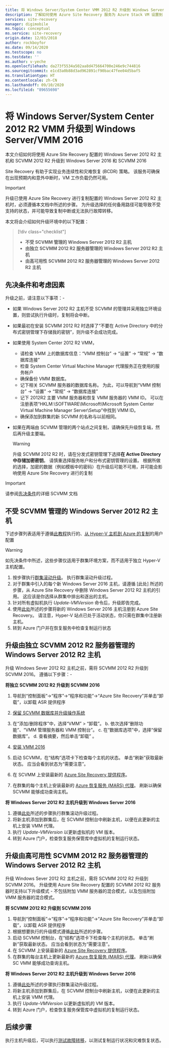 ```yaml
---
title: 将 Windows Server/System Center VMM 2012 R2 升级到 Windows Server 2016-Azure Site Recovery
description: 了解如何使用 Azure Site Recovery 服务为 Azure Stack VM 设置到 Azure 的灾难恢复。
services: site-recovery
manager: digimobile
ms.topic: conceptual
ms.service: site-recovery
origin.date: 12/03/2018
author: rockboyfor
ms.date: 09/14/2020
ms.testscope: no
ms.testdate: ''
ms.author: v-yeche
ms.openlocfilehash: da273f5534a502aa8d475664700e246e9c744816
ms.sourcegitcommit: e1cd3a0b88d3ad962891cf90bac47fee04d5baf5
ms.translationtype: HT
ms.contentlocale: zh-CN
ms.lasthandoff: 09/10/2020
ms.locfileid: "89655698"
---
```

# <a name="upgrade-windows-server-serversystem-center-2012-r2-vmm-to-windows-servervmm-2016"></a>将 Windows Server/System Center 2012 R2 VMM 升级到 Windows Server/VMM 2016 

本文介绍如何将使用 Azure Site Recovery 配置的 Windows Server 2012 R2 主机和 SCVMM 2012 R2 升级到 Windows Server 2016 和 SCVMM 2016

Site Recovery 有助于实现业务连续性和灾难恢复 (BCDR) 策略。 该服务可确保在出现预期内和意外中断时，VM 工作负载仍然可用。

> [!IMPORTANT]
> 升级已使用 Azure Site Recovery 进行复制配置的 Windows Server 2012 R2 主机时，必须遵循本文档中所述的步骤。 为升级选择的任何备用路径可能导致不受支持的状态，并可能导致复制中断或无法执行故障转移。

本文将会介绍如何升级环境中的以下配置：

> [!div class="checklist"]
> * **不受 SCVMM 管理的 Windows Server 2012 R2 主机** 
> * **由独立 SCVMM 2012 R2 服务器管理的 Windows Server 2012 R2 主机** 
> * **由高可用性 SCVMM 2012 R2 服务器管理的 Windows Server 2012 R2 主机**

## <a name="prerequisites--factors-to-consider"></a>先决条件和考虑因素

升级之前，请注意以下事项：-

- 如果 Windows Server 2012 R2 主机不受 SCVMM 的管理并采用独立环境设置，则尝试执行升级时，复制将会中断。
- 如果最初在安装 SCVMM 2012 R2 时选择了“不要在 Active Directory 中的分布式密钥管理下存储我的密钥”，则升级不会成功完成。 

- 如果使用 System Center 2012 R2 VMM， 

    - 请检查 VMM 上的数据库信息：“VMM 控制台” -> “设置” -> “常规” -> “数据库连接”    
    - 检查 System Center Virtual Machine Manager 代理服务正在使用的服务帐户
    - 确保备份 VMM 数据库。
    - 记下相关 SCVMM 服务器的数据库名称。 为此，可以导航到“VMM 控制台” -> “设置” -> “常规” -> “数据库连接”    
    - 记下 2012R2 主要 VMM 服务器和恢复 VMM 服务器的 VMM ID。 可以在注册表项“HKLM:\SOFTWARE\Microsoft\Microsoft System Center Virtual Machine Manager Server\Setup”中找到 VMM ID。
    - 确保添加到群集的新 SCVMM 的名称与以前相同。 

- 如果在两端由 SCVMM 管理的两个站点之间复制，请确保先升级恢复端，然后再升级主要端。
  > [!WARNING]
  > 升级 SCVMM 2012 R2 时，请在分发式密钥管理下选择**在 Active Directory 中存储加密密钥**。 请慎重选择服务帐户和分布式密钥管理的设置。 根据所做的选择，加密的数据（例如模板中的密码）在升级后可能不可用，并可能会影响使用 Azure Site Recovery 进行的复制

> [!IMPORTANT]
> 请参阅[先决条件](https://docs.microsoft.com/system-center/vmm/upgrade-vmm?view=sc-vmm-2016#requirements-and-limitations)的详细 SCVMM 文档

## <a name="windows-server-2012-r2-hosts-which-arent-managed-by-scvmm"></a>不受 SCVMM 管理的 Windows Server 2012 R2 主机 
下述步骤列表适用于遵循[此教程](./hyper-v-prepare-on-premises-tutorial.md)执行的、[从 Hyper-V 主机到 Azure 的复制](./hyper-v-azure-architecture.md)的用户配置

> [!WARNING]
> 如先决条件中所述，这些步骤仅适用于群集环境方案，而不适用于独立 Hyper-V 主机配置。

1. 按步骤执行[群集滚动升级](https://docs.microsoft.com/windows-server/failover-clustering/cluster-operating-system-rolling-upgrade#cluster-os-rolling-upgrade-process)。 执行群集滚动升级过程。
2. 对于群集中引入的每个新 Windows Server 2016 主机，请遵循 [此处] 所述的步骤，从 Azure Site Recovery 中删除 Windows Server 2012 R2 主机的引用。 这应该是你选择从群集中排出和逐出的主机。
3. 针对所有虚拟机执行 *Update-VMVersion* 命令后，升级即告完成。 
4. 使用[此处](./hyper-v-azure-tutorial.md#set-up-the-source-environment)所述的步骤将新的 Windows Server 2016 主机注册到 Azure Site Recovery。 请注意，Hyper-V 站点已处于活动状态，你只需在群集中注册新主机。 
5. 转到 Azure 门户并在恢复服务中检查复制运行状态

## <a name="upgrade-windows-server-2012-r2-hosts-managed-by-stand-alone-scvmm-2012-r2-server"></a>升级由独立 SCVMM 2012 R2 服务器管理的 Windows Server 2012 R2 主机
升级 Windows Sever 2012 R2 主机之前，需将 SCVMM 2012 R2 升级到 SCVMM 2016。 遵循以下步骤：-

**将独立 SCVMM 2012 R2 升级到 SCVMM 2016**

1. 导航到“控制面板”->“程序”->“程序和功能”->“Azure Site Recovery”并单击“卸载”，以卸载 ASR 提供程序
2. [保留 SCVMM 数据库并升级操作系统](https://docs.microsoft.com/system-center/vmm/upgrade-vmm?view=sc-vmm-2016#back-up-and-upgrade-the-operating-system)
3. 在“添加/删除程序”中，选择“VMM” > “卸载”。    b. 依次选择“删除功能”、“VMM 管理服务器和 VMM 控制台”。   c. 在“数据库选项”中，选择“保留数据库”。   d. 查看摘要，然后单击“卸载”  。

4. [安装 VMM 2016](https://docs.microsoft.com/system-center/vmm/upgrade-vmm?view=sc-vmm-2016#install-vmm-2016)
5. 启动 SCVMM，在“结构”选项卡下检查每个主机的状态。  单击“刷新”获取最新状态。  应当会看到状态为“需要注意”。 
6. 在 SCVMM 上安装最新的 [Azure Site Recovery 提供程序](https://aka.ms/downloaddra)。
7. 在群集的每个主机上安装最新的 [Azure 恢复服务 (MARS) 代理](https://aka.ms/latestmarsagent)。 刷新以确保 SCVMM 能够成功查询主机。

**将 Windows Server 2012 R2 主机升级到 Windows Server 2016**

1. 遵循[此处](https://docs.microsoft.com/windows-server/failover-clustering/cluster-operating-system-rolling-upgrade#cluster-os-rolling-upgrade-process)所述的步骤执行群集滚动升级过程。 
2. 将新主机添加到群集后，在 SCVMM 控制台中刷新主机，以便在此更新的主机上安装 VMM 代理。
3. 执行 *Update-VMVersion* 以更新虚拟机的 VM 版本。 
4. 转到 Azure 门户，检查恢复服务保管库中虚拟机的复制运行状态。 

## <a name="upgrade-windows-server-2012-r2-hosts-are-managed-by-highly-available-scvmm-2012-r2-server"></a>升级由高可用性 SCVMM 2012 R2 服务器管理的 Windows Server 2012 R2 主机
升级 Windows Sever 2012 R2 主机之前，需将 SCVMM 2012 R2 升级到 SCVMM 2016。 升级使用 Azure Site Recovery 配置的 SCVMM 2012 R2 服务器时支持以下升级模式 - 不包括附加 VMM 服务器的混合模式，以及包括附加 VMM 服务器的混合模式。

**将 SCVMM 2012 R2 升级到 SCVMM 2016**

1. 导航到“控制面板”->“程序”->“程序和功能”->“Azure Site Recovery”并单击“卸载”，以卸载 ASR 提供程序
2. 根据想要执行的升级模式遵循[此处](https://docs.microsoft.com/system-center/vmm/upgrade-vmm?view=sc-vmm-2016#upgrade-a-standalone-vmm-server)所述的步骤。
3. 启动 SCVMM 控制台，在“结构”选项卡下检查每个主机的状态。  单击“刷新”获取最新状态。  应当会看到状态为“需要注意”。
4. 在 SCVMM 上安装最新的 [Azure Site Recovery 提供程序](https://aka.ms/downloaddra)。
5. 在群集的每台主机上更新最新的 [Azure 恢复服务 (MARS) 代理](https://aka.ms/latestmarsagent)。 刷新以确保 SC VMM 能够成功查询主机。

**将 Windows Server 2012 R2 主机升级到 Windows Server 2016**

1. 遵循[此处](https://docs.microsoft.com/windows-server/failover-clustering/cluster-operating-system-rolling-upgrade#cluster-os-rolling-upgrade-process)所述的步骤执行群集滚动升级过程。
2. 将新主机添加到群集后，在 SCVMM 控制台中刷新主机，以便在此更新的主机上安装 VMM 代理。
3. 执行 *Update-VMVersion* 以更新虚拟机的 VM 版本。 
4. 转到 Azure 门户，检查恢复服务保管库中虚拟机的复制运行状态。 

## <a name="next-steps"></a>后续步骤
执行主机升级后，可以执行[测试故障转移](tutorial-dr-drill-azure.md)，以测试复制运行状况和灾难恢复状态。

<!-- Update_Description: update meta properties, wording update, update link -->